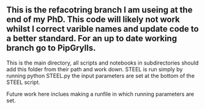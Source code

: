 ## This is the refacotring branch I am useing at the end of my PhD. This code will likely not work whilst I correct varible names and update code to a better standard. For an up to date working branch go to PipGrylls.


This is the main directory, all scripts and notebooks in subdirectories should add this folder from their path and work down. STEEL is run simply by running python STEEL.py the input parameters are set at the bottom of the STEEL script. 

Future work here inclues making a runfile in which running parameters are set. 



